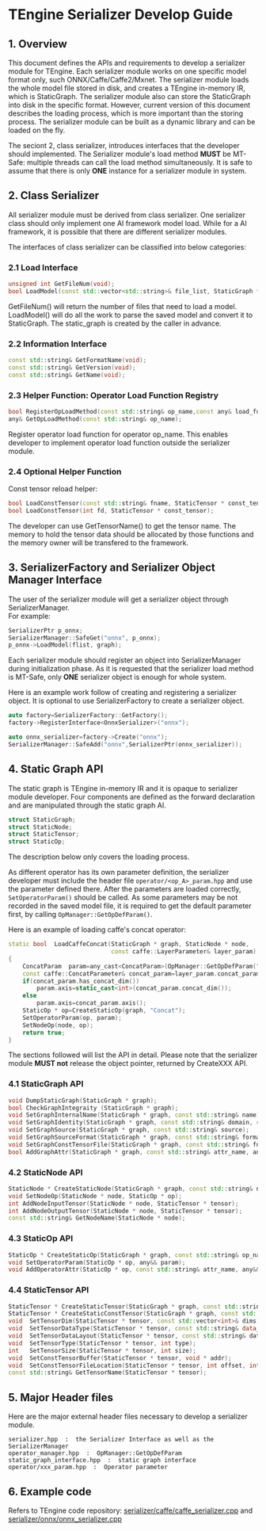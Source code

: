 # TEngine Serializer Develop Guide

## 1. Overview
This document defines the APIs and requirements to develop a serializer module for TEngine. 
Each serializer module works on one specific model format only, such ONNX/Caffe/Caffe2/Mxnet. 
The serializer module loads the whole model file stored in disk, and creates a TEngine in-memory IR, which is StaticGraph. The serializer module also can store the StaticGraph into disk in the specific format. However, current version of this document describes the loading process, which is more important than the storing process.
The serializer module can be built as a dynamic library and can be loaded on the fly.

The seciont 2, class serializer, introduces interfaces that the developer should implemented.
The Serializer module's load method **MUST** be MT-Safe: multiple threads can call the load method simultaneously. It is safe to assume that there is only **ONE** instance for a serializer module in system.

## 2. Class Serializer
All serializer module must be derived from class serializer. One serializer class should only implement one AI framework model load. While for a AI framework, it is possible that there are different serializer modules.

The interfaces of class serializer can be classified into below categories:

### 2.1 Load Interface
``` c++
unsigned int GetFileNum(void);
bool LoadModel(const std::vector<std::string>& file_list, StaticGraph * static_graph);
```
GetFileNum() will return the number of files that need to load a model.<br>
LoadModel() will do all the work to parse the saved model and convert it to StaticGraph. The static_graph is created by the caller in advance.

### 2.2 Information Interface
```c++
const std::string& GetFormatName(void);
const std::string& GetVersion(void);
const std::string& GetName(void);
```

### 2.3 Helper Function: Operator Load Function Registry
```c++
bool RegisterOpLoadMethod(const std::string& op_name,const any& load_func);
any& GetOpLoadMethod(const std::string& op_name);
```
Register operator load function for operator op_name. This enables developer to implement operator load function outside the serializer module.

### 2.4 Optional Helper Function
Const tensor reload helper:
```c++
bool LoadConstTensor(const std::string& fname, StaticTensor * const_tensor);
bool LoadConstTensor(int fd, StaticTensor * const_tensor);
```
The developer can use GetTensorName() to get the tensor name. The memory to hold the tensor data should be allocated by those functions and the memory owner will be transfered to the framework.

## 3. SerializerFactory and Serializer Object Manager Interface
The user of the serializer module will get a serializer object through SerializerManager. <br>
For example:
```c++
SerializerPtr p_onnx;
SerializerManager::SafeGet("onnx", p_onnx);
p_onnx->LoadModel(flist, graph);
```
Each serializer module should register an object into SerializerManager during initialization phase. As it is requested that the serializer load method is MT-Safe, only **ONE** serializer object is enough for whole system.

Here is an example work follow of creating and registering a serializer object. It is optional to use SerializerFactory to create a serializer object.
```c++
auto factory=SerializerFactory::GetFactory();
factory->RegisterInterface<OnnxSerializer>("onnx");

auto onnx_serializer=factory->Create("onnx");
SerializerManager::SafeAdd("onnx",SerializerPtr(onnx_serializer));
```

## 4. Static Graph API
The static graph is TEngine in-memory IR and it is opaque to serializer module developer. 
Four components are defined as the forward declaration and are manipulated through the static graph AI.
```c++
struct StaticGraph;
struct StaticNode;
struct StaticTensor;
struct StaticOp;
```

The description below only covers the loading process. 

As different operator has its own parameter definition, the serializer developer must include the header file `operator/<op_A>_param.hpp` and use the parameter defined there. After the parameters are loaded correctly, `SetOperatorParam()` should be called. As some parameters may be not recorded in the saved model file, it is required to get the default parameter first, by calling `OpManager::GetOpDefParam()`.

Here is an example of loading caffe's concat operator:
```c++
static bool  LoadCaffeConcat(StaticGraph * graph, StaticNode * node, 
                             const caffe::LayerParameter& layer_param)
{
    ConcatParam  param=any_cast<ConcatParam>(OpManager::GetOpDefParam("Concat"));
    const caffe::ConcatParameter& concat_param=layer_param.concat_param();
    if(concat_param.has_concat_dim())
        param.axis=static_cast<int>(concat_param.concat_dim());
    else
        param.axis=concat_param.axis();
    StaticOp * op=CreateStaticOp(graph, "Concat");
    SetOperatorParam(op, param);
    SetNodeOp(node, op);
    return true;
}
```

The sections followed will list the API in detail. Please note that the serializer module **MUST not** release the object pointer, returned by CreateXXX API.

### 4.1 StaticGraph API
```c++
void DumpStaticGraph(StaticGraph * graph);
bool CheckGraphIntegraity (StaticGraph * graph);
void SetGraphInternalName(StaticGraph * graph, const std::string& name);
void SetGraphIdentity(StaticGraph * graph, const std::string& domain, const std::string& name, const std::string& version);
void SetGraphSource(StaticGraph * graph, const std::string& source);
void SetGraphSourceFormat(StaticGraph * graph, const std::string& format);
void SetGraphConstTensorFile(StaticGraph * graph, const std::string& fname);
bool AddGraphAttr(StaticGraph * graph, const std::string& attr_name, any&& value);
```

### 4.2 StaticNode API
```c++
StaticNode * CreateStaticNode(StaticGraph * graph, const std::string& node_name);
void SetNodeOp(StaticNode * node, StaticOp * op);
int AddNodeInputTensor(StaticNode * node, StaticTensor * tensor);
int AddNodeOutputTensor(StaticNode * node, StaticTensor * tensor);
const std::string& GetNodeName(StaticNode * node);
```

### 4.3 StaticOp API
```c++
StaticOp * CreateStaticOp(StaticGraph * graph, const std::string& op_name);
void SetOperatorParam(StaticOp * op, any&& param);
void AddOperatorAttr(StaticOp * op, const std::string& attr_name, any&& val);
```

### 4.4 StaticTensor API
```c++
StaticTensor * CreateStaticTensor(StaticGraph * graph, const std::string& name);
StaticTensor * CreateStaticConstTensor(StaticGraph * graph, const std::string& name);
void  SetTensorDim(StaticTensor * tensor, const std::vector<int>& dims);
void  SetTensorDataType(StaticTensor * tensor, const std::string& data_type);
void  SetTensorDataLayout(StaticTensor * tensor, const std::string& data_layout);
void  SetTensorType(StaticTensor * tensor, int type); 
int   SetTensorSize(StaticTensor * tensor, int size);
void  SetConstTensorBuffer(StaticTensor * tensor, void * addr);
void  SetConstTensorFileLocation(StaticTensor * tensor, int offset, int file_size);
const std::string& GetTensorName(StaticTensor * tensor);
```

## 5. Major Header files

Here are the major external header files necessary to develop a serializer module.

    serializer.hpp  :  the Serializer Interface as well as the SerializerManager
    operator_manager.hpp  :  OpManager::GetOpDefParam
    static_graph_interface.hpp  :  static graph interface
    operator/xxx_param.hpp  :  Operator parameter

## 6. Example code

Refers to TEngine code repository: [serializer/caffe/caffe_serializer.cpp](../serializer/caffe/caffe_serializer.cpp) and [serializer/onnx/onnx_serializer.cpp](../serializer/onnx/onnx_serializer.cpp)
